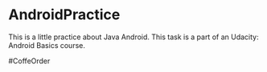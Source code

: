 # AndroidPractice
This is a little practice about Java Android.
This task is a part of an Udacity: Android Basics course.

#CoffeOrder
